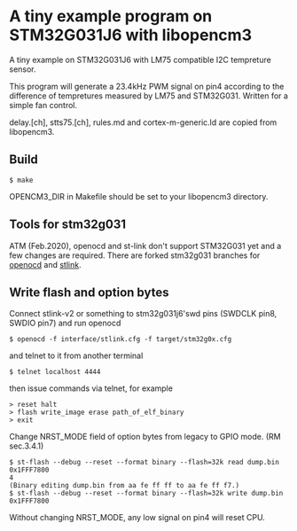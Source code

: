 # A tiny example program on STM32G031J6 with libopencm3

A tiny example on STM32G031J6 with LM75 compatible I2C tempreture sensor.

This program will generate a 23.4kHz PWM signal on pin4 according to the difference of tempretures measured by LM75 and STM32G031. Written for a simple fan control.

delay.[ch], stts75.[ch], rules.md and cortex-m-generic.ld are copied from libopencm3.

## Build

```
$ make
```

OPENCM3_DIR in Makefile should be set to your libopencm3 directory.


## Tools for stm32g031

ATM (Feb.2020), openocd and st-link don't support STM32G031 yet and a few changes are required. There are forked stm32g031 branches for [openocd](https://github.com/kazkojima/openocd) and [stlink](https://github.com/kazkojima/stlink).

## Write flash and option bytes

Connect stlink-v2 or something to stm32g031j6'swd pins (SWDCLK pin8, SWDIO pin7) and run openocd
```
$ openocd -f interface/stlink.cfg -f target/stm32g0x.cfg
```
and telnet to it from another terminal
```
$ telnet localhost 4444
```
then issue commands via telnet, for example
```
> reset halt
> flash write_image erase path_of_elf_binary
> exit
```

Change NRST_MODE field of option bytes from legacy to GPIO mode. (RM sec.3.4.1)
```
$ st-flash --debug --reset --format binary --flash=32k read dump.bin 0x1FFF7800 
4
(Binary editing dump.bin from aa fe ff ff to aa fe ff f7.)
$ st-flash --debug --reset --format binary --flash=32k write dump.bin 0x1FFF7800
```

Without changing NRST_MODE, any low signal on pin4 will reset CPU.
